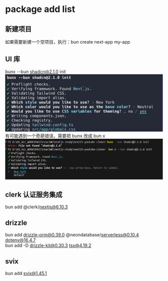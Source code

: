 # package add list

## 新建项目

如果需要新建一个空项目，执行：bun create next-app my-app

## UI 库

bunx --bun shadcn@2.1.0 init
![alt text](99_screenshot/img_shadcn_init.png)
有可能遇到一个奇葩错误，需要把 bunx 改成 bun x
![alt text](99_screenshot/img_shadcn_init2.png)

## clerk 认证服务集成

bun add @clerk/nextjs@6.10.3

## drizzle

bun add drizzle-orm@0.39.0 @neondatabase/serverless@0.10.4 dotenv@16.4.7
<br/>
bun add -D drizzle-kit@0.30.3 tsx@4.19.2

## svix

bun add svix@1.45.1
